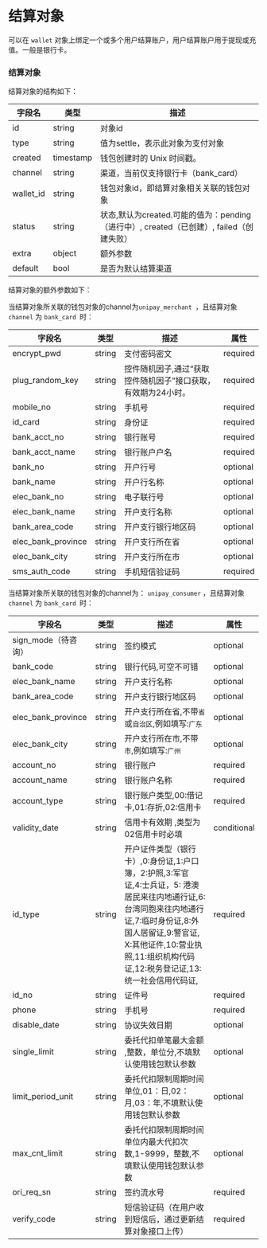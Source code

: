# 结算对象

可以在 `wallet` 对象上绑定一个或多个用户结算账户，用户结算账户用于提现或充值。一般是银行卡。

### 结算对象

结算对象的结构如下：

| 字段名    | 类型      | 描述                                     |
| --------- | --------- | ---------------------------------------- |
| id        | string    | 对象id                                   |
| type      | string    | 值为settle，表示此对象为支付对象         |
| created   | timestamp | 钱包创建时的 Unix 时间戳。               |
| channel   | string    | 渠道，当前仅支持银行卡（bank_card）      |
| wallet_id | string    | 钱包对象id，即结算对象相关关联的钱包对象 |
| status | string | 状态,默认为created.可能的值为：pending（进行中）, created（已创建）, failed（创建失败） |
| extra     | object    | 额外参数                                 |
| default | bool | 是否为默认结算渠道 |

结算对象的额外参数如下：

当结算对象所关联的钱包对象的channel为`unipay_merchant `，且结算对象 `channel` 为 `bank_card `时：

| 字段名       | 类型 | 描述 | 属性 |
| ------------ | ---- | ---- | ---- |
| encrypt_pwd  | string | 支付密码密文 |required  |
| plug_random_key | string | 控件随机因子,通过“获取控件随机因子”接口获取，有效期为24小时。 |required  |
| mobile_no | string | 手机号 | required |
| id_card | string | 身份证 | required |
| bank_acct_no | string | 银行账号 |required  |
| bank_acct_name | string | 银行账户户名 |required  |
| bank_no | string | 开户行号 | optional |
| bank_name | string | 开户行名称 | optional |
| elec_bank_no | string | 电子联行号 | optional |
| elec_bank_name | string | 开户支行名称 | optional |
| bank_area_code | string | 开户支行银行地区码 | optional |
| elec_bank_province | string | 开户支行所在省 | optional |
| elec_bank_city | string | 开户支行所在市 | optional |
| sms_auth_code | string | 手机短信验证码 |required  |

当结算对象所关联的钱包对象的channel为： `unipay_consumer` ，且结算对象 `channel` 为 `bank_card `时：

| 字段名       | 类型 | 描述 | 属性 |
| ------------ | ---- | ---- | ---- |
| sign_mode（待咨询） | string | 签约模式 | optional |
| bank_code | string | 银行代码,可空不可错 | optional |
| elec_bank_name        |string        |    开户支行名称                                    |   optional            |
| bank_area_code        |  string      |     开户支行银行地区码                                   |    optional           |
| elec_bank_province    |  string      |     开户支行所在省,不带`省`或`自治区`,例如填写:`广东`      |       optional        |
| elec_bank_city        |   string     |      开户支行所在市,不带`市`,例如填写:`广州` |      optional         |
| account_no           | string | 银行账户                               | required      |
| account_name         | string | 银行账户名称                           |      required         |
| account_type         | string | 银行账户类型,00:借记卡,01:存折,02:信用卡    |    required           |
| validity_date        |  string      | 信用卡有效期 ,类型为02信用卡时必填     |     conditional          |
| id_type              |  string      | 开户证件类型（银行卡）,0:身份证,1:户口簿，2:护照,3:军官证,4:士兵证，5: 港澳居民来往内地通行证,6:台湾同胞来往内地通行证,7:临时身份证,8:外国人居留证,9:警官证, X:其他证件,10:营业执照,11:组织机构代码证,12:税务登记证,13:统一社会信用代码证,               |   required            |
| id_no           |   string     | 证件号                                 |    required           |
| phone               |   string     | 手机号                                 |    required           |
| disable_date         |     string   | 协议失效日期                           |     optional          |
| single_limit         |    string    | 委托代扣单笔最大金额 ,整数，单位分,不填默认使用钱包默认参数   |    optional           |
| limit_period_unit     |    string    | 委托代扣限制周期时间单位,01：日,02：月,03：年,不填默认使用钱包默认参数   |   optional            |
| max_cnt_limit         |   string     | 委托代扣限制周期时间单位内最大代扣次数,1-9999，整数,不填默认使用钱包默认参数 |   optional            |
| ori_req_sn |string | 签约流水号 |required |
| verify_code | string| 短信验证码（在用户收到短信后，通过更新结算对象接口上传） | required|
